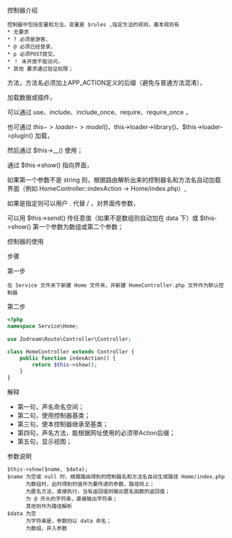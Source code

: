 
控制器介绍

    控制器中包括变量和方法，变量是 $rules ,指定方法的规则，基本规则有 
    * 无要求 
    * ? 必须是游客， 
    * @ 必须已经登录， 
    * p 必须POST提交， 
    * ！ 未开放不能访问， 
    * 其他 要求通过验证权限；

方法，方法名必须加上APP_ACTION定义的后缀（避免与普通方法混淆），

加载数据或插件，

可以通过    use、include、include_once、require、require_once ，

也可通过 $this->loader->model()、$this->loader->library()、$this->loader->plugin()    加载，

然后通过 $this->__() 使用；

通过 $this->show() 指向界面，

如果第一个参数不是 string 则，根据路由解析出来的控制器名和方法名自动加载界面（例如 HomeController::indexAction    -> Home/index.php）,

如果是指定则可以用户 . 代替 / ，对界面传参数，

可以用 $this->send() 传任意值（如果不是数组则自动加在 data 下）或 $this->show() 第一个参数为数组或第二个参数；   


控制器的使用


步骤

第一步

    在 Service 文件夹下新建 Home 文件夹，并新建 HomeController.php 文件作为默认控制器
    

第二步

```php
<?php
namespace Service\Home;
 
use Zodream\Route\Controller\Controller;
 
class HomeController extends Controller {
    public function indexAction() {
        return $this->show();
    }
}
```
解释
* 第一句，声名命名空间；
* 第二句，使用控制器基类；
* 第三句，使本控制器继承至基类；
* 第四句，声名方法，能根据网址使用的必须带Action后缀；
* 第五句，显示视图；


参数说明
    
    $this->show($name, $data);
    $name 为空或 null 时，根据路由得到的控制器名和方法名自动生成路径 Home/index.php
          为数组时，此时得到的值作为要传递的参数，路径同上；
          为匿名方法，直接执行，当有返回值则输出匿名函数的返回值；
          为 @ 开头的字符串，直接输出字符串；
          其他则作为路径解析
    $data 为空
          为字符串是，参数则以 data 命名；
          为数组，并入参数
